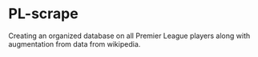 # PL-scrape

Creating an organized database on all Premier League players along with augmentation from data from wikipedia.
